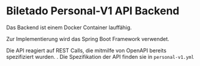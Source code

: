 # Biletado Personal-V1 API Backend

Das Backend ist einem Docker Container lauffähig.

Zur Implementierung wird das Spring Boot Framework verwendet.

Die API reagiert auf REST Calls, die mitmilfe von OpenAPI bereits spezifiziert wurden.
.
Die Spezifikation der API finden sie in ```personal-v1.yml``` 
